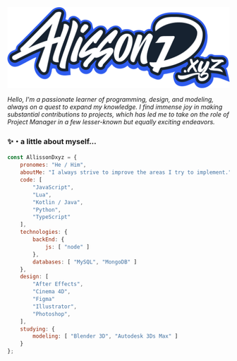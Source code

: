 <img src="./assets/AllissonD.xyz(new).png" width=900 >

*Hello, I'm a passionate learner of programming, design, and modeling, always on a quest to expand my knowledge. I find immense joy in making substantial contributions to projects, which has led me to take on the role of Project Manager in a few lesser-known but equally exciting endeavors.*

### ✨・a little about myself...
```javascript
const AllissonDxyz = {
    pronomes: "He / Him",
    aboutMe: "I always strive to improve the areas I try to implement.",
    code: [
        "JavaScript",
        "Lua",
        "Kotlin / Java",
        "Python",
        "TypeScript"
    ],
    technologies: {
        backEnd: {
            js: [ "node" ]
        },
        databases: [ "MySQL", "MongoDB" ]
    },
    design: [
        "After Effects",
        "Cinema 4D",
        "Figma"
        "Illustrator",
        "Photoshop",
    ],
    studying: {
        modeling: [ "Blender 3D", "Autodesk 3Ds Max" ]
    }
};
```